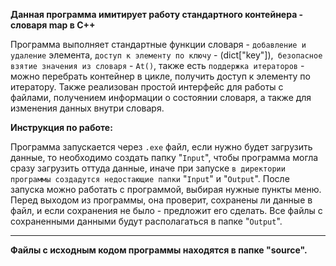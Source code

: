 **Данная программа имитирует работу стандартного контейнера - словаря map в С++**

Программа выполняет стандартные функции словаря - `добавление и удаление` элемента,
`доступ к элементу по ключу` - (dict["key"]),` безопасное взятие значения из словаря` - `At()`,
также есть `поддержка итераторов` - можно перебрать контейнер в цикле,
получить доступ к элементу по итератору.
Также реализован простой интерфейс для работы с файлами, получением информации о состоянии словаря,
а также для изменения данных внутри словаря.

**Инструкция по работе:**

Программа запускается через `.exe` файл, если нужно будет загрузить данные, то необходимо создать
папку "`Input`", чтобы программа могла сразу загрузить оттуда данные, иначе при запуске
`в директории программы создадутся недостающие папки` "`Input`" и "`Output`". После запуска можно
работать с программой, выбирая нужные пункты меню. Перед выходом из программы, она проверит,
сохранены ли данные в файл, и если сохранения не было - предложит его сделать. Все файлы с 
сохраненными данными будут располагаться в папке "`Output`".

----------------------------------------------------------------------------------------------------

**Файлы с исходным кодом программы находятся в папке "source".**
